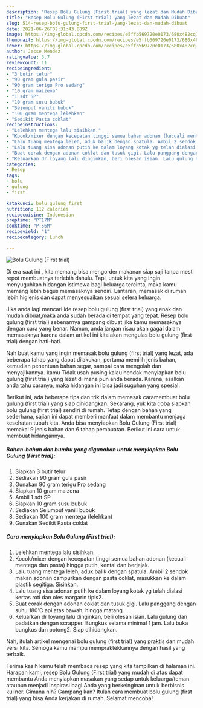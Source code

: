 ```yaml
---
description: "Resep Bolu Gulung (First trial) yang lezat dan Mudah Dibuat"
title: "Resep Bolu Gulung (First trial) yang lezat dan Mudah Dibuat"
slug: 514-resep-bolu-gulung-first-trial-yang-lezat-dan-mudah-dibuat
date: 2021-06-26T02:31:43.889Z
image: https://img-global.cpcdn.com/recipes/e5ffb569720e0173/680x482cq70/bolu-gulung-first-trial-foto-resep-utama.jpg
thumbnail: https://img-global.cpcdn.com/recipes/e5ffb569720e0173/680x482cq70/bolu-gulung-first-trial-foto-resep-utama.jpg
cover: https://img-global.cpcdn.com/recipes/e5ffb569720e0173/680x482cq70/bolu-gulung-first-trial-foto-resep-utama.jpg
author: Jesse Mendez
ratingvalue: 3.7
reviewcount: 11
recipeingredient:
- "3 butir telur"
- "90 gram gula pasir"
- "90 gram terigu Pro sedang"
- "10 gram maizena"
- "1 sdt SP"
- "10 gram susu bubuk"
- "Sejumput vanili bubuk"
- "100 gram mentega lelehkan"
- "Sedikit Pasta coklat"
recipeinstructions:
- "Lelehkan mentega lalu sisihkan."
- "Kocok/mixer dengan kecepatan tinggi semua bahan adonan (kecuali mentega dan pasta) hingga putih, kental dan berjejak."
- "Lalu tuang mentega leleh, aduk balik dengan spatula. Ambil 2 sendok makan adonan campurkan dengan pasta coklat, masukkan ke dalam plastik segitiga. Sisihkan."
- "Lalu tuang sisa adonan putih ke dalam loyang kotak yg telah dialasi kertas roti dan oles margarin tipis2."
- "Buat corak dengan adonan coklat dan tusuk gigi. Lalu panggang dengan suhu 180&#39;C api atas bawah, hingga matang."
- "Keluarkan dr loyang lalu dinginkan, beri olesan isian. Lalu gulung dan padatkan dengan scrapper. Bungkus selama minimal 1 jam. Lalu buka bungkus dan potong2. Siap dihidangkan."
categories:
- Resep
tags:
- bolu
- gulung
- first

katakunci: bolu gulung first 
nutrition: 112 calories
recipecuisine: Indonesian
preptime: "PT17M"
cooktime: "PT56M"
recipeyield: "1"
recipecategory: Lunch

---
```



![Bolu Gulung (First trial)](https://img-global.cpcdn.com/recipes/e5ffb569720e0173/680x482cq70/bolu-gulung-first-trial-foto-resep-utama.jpg)

Di era  saat ini , kita memang bisa mengorder makanan siap saji tanpa mesti repot membuatnya terlebih dahulu. Tapi, untuk kita yang ingin menyuguhkan hidangan istimewa bagi keluarga tercinta, maka kamu memang lebih bagus memasaknya sendiri. Lantaran, memasak di rumah lebih higienis dan dapat menyesuaikan sesuai selera keluarga.

Jika anda lagi mencari ide resep bolu gulung (first trial) yang enak dan mudah dibuat,maka anda sudah berada di tempat yang tepat. Resep bolu gulung (first trial)  sebenarnya gampang dibuat jika kamu memasaknya dengan cara yang benar. Namun, anda jangan risau akan gagal dalam memasaknya 
karena dalam artikel ini kita akan mengulas bolu gulung (first trial) dengan hati-hati.  



Nah buat kamu yang ingin memasak bolu gulung (first trial) yang lezat, ada beberapa tahap yang dapat dilakukan, pertama memilih jenis bahan, kemudian penentuan bahan segar, sampai cara mengolah dan menyajikannya. kamu Tidak usah pusing kalau hendak menyiapkan bolu gulung (first trial) yang lezat di mana pun anda berada. Karena, asalkan anda  tahu caranya, maka hidangan ini bisa jadi suguhan yang spesial.

Berikut ini, ada beberapa tips dan trik dalam memasak caramembuat bolu gulung (first trial) yang siap dihidangkan. Sekarang, yuk kita coba siapkan bolu gulung (first trial) sendiri di rumah. Tetap dengan bahan yang sederhana, sajian ini dapat memberi manfaat dalam membantu menjaga kesehatan tubuh kita. Anda bisa menyiapkan Bolu Gulung (First trial) memakai 9 jenis bahan dan 6 tahap pembuatan. Berikut ini cara untuk membuat hidangannya.

<!--inarticleads1-->

##### Bahan-bahan dan bumbu yang digunakan untuk menyiapkan Bolu Gulung (First trial):

1. Siapkan 3 butir telur
1. Sediakan 90 gram gula pasir
1. Gunakan 90 gram terigu Pro sedang
1. Siapkan 10 gram maizena
1. Ambil 1 sdt SP
1. Siapkan 10 gram susu bubuk
1. Sediakan Sejumput vanili bubuk
1. Sediakan 100 gram mentega (lelehkan)
1. Gunakan Sedikit Pasta coklat




<!--inarticleads2-->

##### Cara menyiapkan Bolu Gulung (First trial):

1. Lelehkan mentega lalu sisihkan.
1. Kocok/mixer dengan kecepatan tinggi semua bahan adonan (kecuali mentega dan pasta) hingga putih, kental dan berjejak.
1. Lalu tuang mentega leleh, aduk balik dengan spatula. Ambil 2 sendok makan adonan campurkan dengan pasta coklat, masukkan ke dalam plastik segitiga. Sisihkan.
1. Lalu tuang sisa adonan putih ke dalam loyang kotak yg telah dialasi kertas roti dan oles margarin tipis2.
1. Buat corak dengan adonan coklat dan tusuk gigi. Lalu panggang dengan suhu 180&#39;C api atas bawah, hingga matang.
1. Keluarkan dr loyang lalu dinginkan, beri olesan isian. Lalu gulung dan padatkan dengan scrapper. Bungkus selama minimal 1 jam. Lalu buka bungkus dan potong2. Siap dihidangkan.




Nah, itulah artikel mengenai  bolu gulung (first trial)  yang praktis dan mudah versi kita. Semoga kamu mampu mempraktekkannya dengan hasil yang terbaik. 

Terima kasih kamu telah membaca resep yang kita tampilkan di halaman ini. Harapan kami, resep  Bolu Gulung (First trial) yang mudah di atas dapat membantu Anda menyiapkan masakan yang sedap untuk keluarga/teman ataupun menjadi inspirasi bagi Anda yang berkeinginan untuk berbisnis kuliner. Gimana nih? Gampang kan? Itulah cara membuat bolu gulung (first trial) yang bisa Anda kerjakan di rumah. Selamat mencoba!

